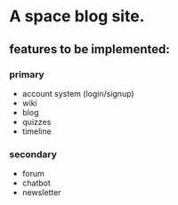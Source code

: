 # A space blog site.

## features to be implemented:

### primary
- account system (login/signup)
- wiki
- blog
- quizzes
- timeline

### secondary
- forum
- chatbot
- newsletter